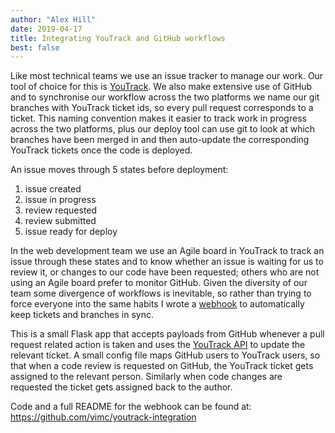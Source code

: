 ```yaml
---
author: "Alex Hill"
date: 2019-04-17
title: Integrating YouTrack and GitHub workflows
best: false
---
```


Like most technical teams we use an issue tracker to manage our work. Our tool of choice for
this is [YouTrack](https://www.jetbrains.com/youtrack/). We also make extensive use of GitHub and to synchronise our 
workflow across the two platforms we name our git branches with YouTrack ticket ids, so every pull request 
corresponds to a ticket. This naming convention makes it easier to track work in progress across the two platforms, 
plus our deploy tool can use git to look at which branches have been merged in and then auto-update the 
corresponding YouTrack tickets once the code is deployed. 

An issue moves through 5 states before deployment:

1. issue created
1. issue in progress
1. review requested
1. review submitted
1. issue ready for deploy
 
In the web development team we use an Agile board in YouTrack to track an issue through these states and to know whether 
an issue is waiting for us to review it, or changes to our code have been requested; others who are not using an Agile
 board prefer to monitor GitHub. Given the diversity of our team some divergence of workflows is inevitable, so rather 
 than trying to force everyone into the same habits I wrote a [webhook](https://developer.github.com/webhooks/) to 
 automatically keep tickets and branches in sync.

This is a small Flask app that accepts payloads from GitHub whenever a pull request related action is taken and uses the 
[YouTrack API](https://www.jetbrains.com/help/youtrack/standalone/General-REST-API.html) to update the relevant ticket. 
A small config file maps GitHub users to YouTrack users, so that when a code review is requested on GitHub, the YouTrack
ticket gets assigned to the relevant person. Similarly when code changes are requested the 
ticket gets assigned back to the author.

Code and a full README for the webhook can be found at: https://github.com/vimc/youtrack-integration
